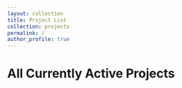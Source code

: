 ```yaml
---
layout: collection
title: Project List
collection: projects
permalink: /
author_profile: true
---
```


<h1>All Currently Active Projects</h1>


